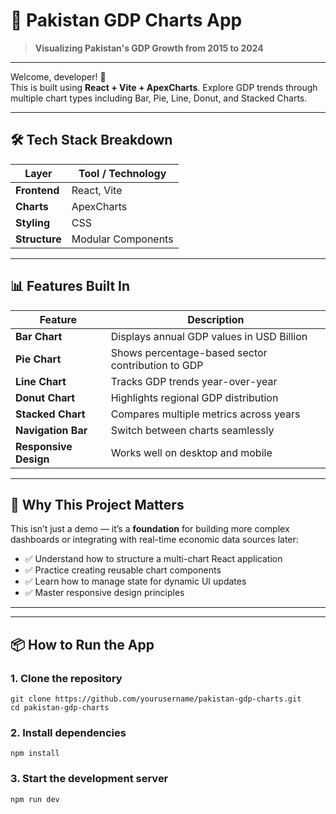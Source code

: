 # 🚀 Pakistan GDP Charts App  
> **Visualizing Pakistan's GDP Growth from 2015 to 2024**

---

Welcome, developer! 👋  
This is built using **React + Vite + ApexCharts**. Explore GDP trends through multiple chart types including Bar, Pie, Line, Donut, and Stacked Charts.

---


## 🛠️ Tech Stack Breakdown

| Layer        | Tool / Technology |
|-------------|-------------------|
| **Frontend** | React, Vite       |
| **Charts**   | ApexCharts        |
| **Styling**  | CSS               |
| **Structure**| Modular Components|

---

## 📊 Features Built In

| Feature       | Description |
|---------------|-------------|
| **Bar Chart** | Displays annual GDP values in USD Billion |
| **Pie Chart** | Shows percentage-based sector contribution to GDP |
| **Line Chart** | Tracks GDP trends year-over-year |
| **Donut Chart** | Highlights regional GDP distribution |
| **Stacked Chart** | Compares multiple metrics across years |
| **Navigation Bar** | Switch between charts seamlessly |
| **Responsive Design** | Works well on desktop and mobile |

---

## 🧪 Why This Project Matters

This isn’t just a demo — it’s a **foundation** for building more complex dashboards or integrating with real-time economic data sources later:

- ✅ Understand how to structure a multi-chart React application
- ✅ Practice creating reusable chart components
- ✅ Learn how to manage state for dynamic UI updates
- ✅ Master responsive design principles

---


---

## 📦 How to Run the App

### 1. Clone the repository

```console
git clone https://github.com/yourusername/pakistan-gdp-charts.git 
cd pakistan-gdp-charts
```
### 2. Install dependencies
```console
npm install
```
### 3. Start the development server
```console
npm run dev
```
